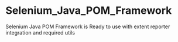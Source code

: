 # Selenium_Java_POM_Framework
Selenium Java POM Framework is Ready to use with extent reporter integration and required utils 
